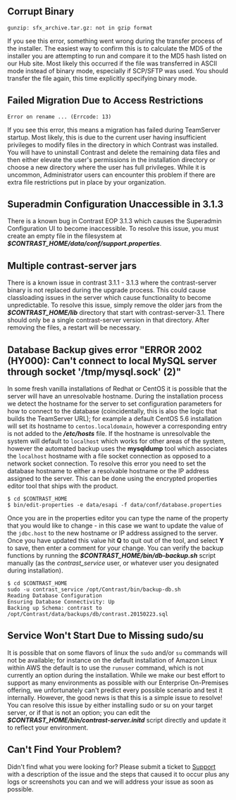 <!--
title: "Troubleshooting the Installation"
description: "Common issues encountered by customers while installing the TeamServer EOP."
-->

## Corrupt Binary
````
gunzip: sfx_archive.tar.gz: not in gzip format
````

If you see this error, something went wrong during the transfer process of the installer. The easiest way to confirm this is to calculate the MD5 of the installer you are attempting to run and compare it to the MD5 hash listed on our Hub site. Most likely this occurred if the file was transferred in ASCII mode instead of binary mode, especially if SCP/SFTP was used. You should transfer the file again, this time explicitly specifying binary mode. 

## Failed Migration Due to Access Restrictions

````
Error on rename ... (Errcode: 13)
````

If you see this error, this means a migration has failed during TeamServer startup. Most likely, this is due to the current user having insufficient privileges to modify files in the directory in which Contrast was installed. You will have to uninstall Contrast and delete the remaining data files and then either elevate the user's permissions in the installation directory or choose a new directory where the user has full privileges. While it is uncommon, Administrator users can encounter this problem if there are extra file restrictions put in place by your organization.

## Superadmin Configuration Unaccessible in 3.1.3
There is a known bug in Contrast EOP 3.1.3 which causes the Superadmin Configuration UI to become inaccessible. To resolve this issue, you must create an empty file in the filesystem at ***$CONTRAST_HOME/data/conf/support.properties***. 

## Multiple contrast-server jars
There is a known issue in contrast 3.1.1 - 3.1.3 where the contrast-server binary is not replaced during the upgrade process. This could cause classloading issues in the server which cause functionality to become unpredictable. To resolve this issue, simply remove the older jars from the ***$CONTRAST_HOME/lib*** directory that start with contrast-server-3.1. There should only be a single contrast-server version in that directory. After removing the files, a restart will be necessary.

## Database Backup gives error "ERROR 2002 (HY000): Can't connect to local MySQL server through socket '/tmp/mysql.sock' (2)"
In some fresh vanilla installations of Redhat or CentOS it is possible that the server will have an unresolvable hostname. During the installation process we detect the hostname for the server to set configuration parameters for how to connect to the database (coincidentally, this is also the logic that builds the TeamServer URL); for example a default CentOS 5.6 installation will set its hostname to ```centos.localdomain```, however a corresponding entry is not added to the ***/etc/hosts*** file. If the hostname is unresolvable the system will default to ```localhost``` which works for other areas of the system, however the automated backup uses the **mysqldump** tool which associates the ```localhost``` hostname with a file socket connection as opposed to a network socket connection. To resolve this error you need to set the database hostname to either a resolvable hostname or the IP address assigned to the server. This can be done using the encrypted properties editor tool that ships with the product.

````
$ cd $CONTRAST_HOME 
$ bin/edit-properties -e data/esapi -f data/conf/database.properties 
````

Once you are in the properties editor you can type the name of the property that you would like to change - in this case we want to update the value of the ```jdbc.host``` to the new hostname or IP address assigned to the server. Once you have updated this value hit **Q** to quit out of the tool, and select **Y** to save, then enter a comment for your change. You can verify the backup functions by running the ***$CONTRAST_HOME/bin/db-backup.sh*** script manually (as the *contrast_service* user, or whatever user you designated during installation).

````
$ cd $CONTRAST_HOME
sudo -u contrast_service /opt/Contrast/bin/backup-db.sh
Reading Database Configuration
Ensuring Database Connectivity: Up
Backing up Schema: contrast to /opt/Contrast/data/backups/db/contrast.20150223.sql
````

## Service Won't Start Due to Missing sudo/su
It is possible that on some flavors of linux the ```sudo``` and/or ```su``` commands will not be available; for instance on the default installation of Amazon Linux within AWS the default is to use the ```runuser``` command, which is not currently an option during the installation. While we make our best effort to support as many environments as possible with our Enterprise On-Premises offering, we unfortunately can't predict every possible scenario and test it internally. However, the good news is that this is a simple issue to resolve! You can resolve this issue by either installing sudo or su on your target server, or if that is not an option; you can edit the ***$CONTRAST_HOME/bin/contrast-server.initd*** script directly and update it to reflect your environment. 

## Can't Find Your Problem?
Didn't find what you were looking for? Please submit a ticket to [Support](https://support.contrastsecurity.com/anonymous_requests/new) with a description of the issue and the steps that caused it to occur plus any logs or screenshots you can and we will address your issue as soon as possible. 
